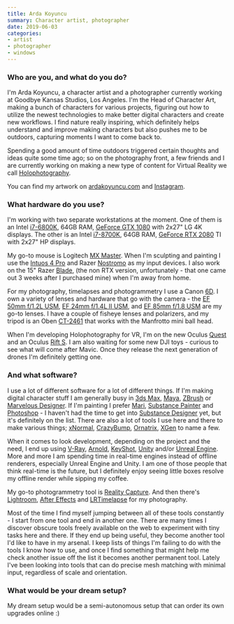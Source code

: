 ```yaml
---
title: Arda Koyuncu
summary: Character artist, photographer 
date: 2019-06-03
categories:
- artist
- photographer
- windows
---
```


### Who are you, and what do you do?

I'm Arda Koyuncu, a character artist and a photographer currently working at Goodbye Kansas Studios, Los Angeles. I'm the Head of Character Art, making a bunch of characters for various projects, figuring out how to utilize the newest technologies to make better digital characters and create new workflows. I find nature really inspiring, which definitely helps understand and improve making characters but also pushes me to be outdoors, capturing moments I want to come back to.

Spending a good amount of time outdoors triggered certain thoughts and ideas quite some time ago; so on the photography front, a few friends and I are currently working on making a new type of content for Virtual Reality we call [Holophotography](http://www.brinkvr.com/ "Arda's project for photo-realistic captures of real-world places.").

You can find my artwork on [ardakoyuncu.com](https://ardakoyuncu.com/ "Arda's website.") and [Instagram](https://www.instagram.com/arda.koyuncu/ "Arda's Instagram account.").

### What hardware do you use?

I'm working with two separate workstations at the moment. One of them is an Intel [i7-6800K][core-i7-6800k], 64GB RAM, [GeForce GTX 1080][geforce-gtx-1080] with 2x27" LG 4K displays. The other is an Intel [i7-8700K][core-i7-8700k], 64GB RAM, [GeForce RTX 2080][geforce-rtx-2080] TI with 2x27" HP displays.

My go-to mouse is Logitech [MX Master][mx-master]. When I'm sculpting and painting I use the [Intuos 4 Pro][intuos-pro] and Razer [Nostromo][nostromo] as my input devices. I also work on the 15" Razer [Blade][], (the non RTX version, unfortunately - that one came out 3 weeks after I purchased mine) when I'm away from home.

For my photography, timelapses and photogrammetry I use a Canon [6D][eos-6d]. I own a variety of lenses and hardware that go with the camera - the [EF 50mm f/1.2L USM][ef-50mm-f1.2l-usm], [EF 24mm f/1.4L II USM][ef-24mm-f1.4l-ii-usm], and [EF 85mm f/1.8 USM][ef-85mm-f1.8-usm] are my go-to lenses. I have a couple of fisheye lenses and polarizers, and my tripod is an Oben [CT-2461][] that works with the Manfrotto mini ball head.

When I'm developing Holophotography for VR, I'm on the new Oculus [Quest][] and an Oculus [Rift S][rift-s]. I am also waiting for some new DJI toys - curious to see what will come after Mavic. Once they release the next generation of drones I'm definitely getting one.

### And what software?

I use a lot of different software for a lot of different things. If I'm making digital character stuff I am generally busy in [3ds Max][3ds-max], [Maya][], [ZBrush][] or [Marvelous Designer][marvelous-designer]. If I'm painting I prefer [Mari][], [Substance Painter][substance-painter] and [Photoshop][] - I haven't had the time to get into [Substance Designer][substance-designer] yet, but it's definitely on the list. There are also a lot of tools I use here and there to make various things; [xNormal][], [CrazyBump][], [Ornatrix][], [XGen][] to name a few.

When it comes to look development, depending on the project and the need, I end up using [V-Ray][], [Arnold][], [KeyShot][], [Unity][] and/or [Unreal Engine][unreal-engine]. More and more I am spending time in real-time engines instead of offline renderers, especially Unreal Engine and Unity. I am one of those people that think real-time is the future, but I definitely enjoy seeing little boxes resolve my offline render while sipping my coffee. 

My go-to photogrammetry tool is [Reality Capture][reality-capture]. And then there's [Lightroom][], [After Effects][after-effects] and [LRTimelapse][] for my photography.

Most of the time I find myself jumping between all of these tools constantly - I start from one tool and end in another one. There are many times I discover obscure tools freely available on the web to experiment with tiny tasks here and there. If they end up being useful, they become another tool I'd like to have in my arsenal. I keep lists of things I'm failing to do with the tools I know how to use, and once I find something that might help me check another issue off the list it becomes another permanent tool. Lately I've been looking into tools that can do precise mesh matching with minimal input, regardless of scale and orientation.

### What would be your dream setup?

My dream setup would be a semi-autonomous setup that can order its own upgrades online :)

[3ds-max]: http://web.archive.org/web/20221224201800/https://www.autodesk.com/products/3ds-max/overview "3D modelling and animation software."
[after-effects]: https://www.adobe.com/products/aftereffects.html "Motion graphics and video editing software."
[arnold]: https://www.arnoldrenderer.com/ "3D rendering software."
[blade]: https://www.razer.com/gaming-laptops/razer-blade-16 "A thin gaming PC laptop."
[core-i7-6800k]: https://ark.intel.com/content/www/us/en/ark/products/94189/intel-core-i76800k-processor-15m-cache-up-to-3-60-ghz.html "A computer processor."
[core-i7-8700k]: https://ark.intel.com/content/www/us/en/ark/products/126684/intel-core-i7-8700k-processor-12m-cache-up-to-4-70-ghz.html "A computer processor."
[crazybump]: http://crazybump.com/ "3D bump mapping software."
[ct-2461]: https://www.obensupports.com/product/3250/Oben-CT_2461-4_Section-Carbon-Fiber-Tripod-Legs "Tripod legs."
[ef-24mm-f1.4l-ii-usm]: https://www.usa.canon.com/cusa/consumer/products/cameras/ef_lens_lineup/ef_24mm_f_1_4l_ii_usm "A wide-angle lens for cameras."
[ef-50mm-f1.2l-usm]: https://www.usa.canon.com/cusa/consumer/products/cameras/ef_lens_lineup/ef_50mm_f_1_2l_usm "A standard and medium telephoto camera lens."
[ef-85mm-f1.8-usm]: https://www.usa.canon.com/cusa/consumer/products/cameras/ef_lens_lineup/ef_85mm_f_1_8_usm "A telephoto lens."
[eos-6d]: https://en.wikipedia.org/wiki/Canon_EOS_6D "A 20.2 megapixel DSLR."
[geforce-gtx-1080]: https://www.nvidia.com/en-us/geforce/10-series/ "A graphics card."
[geforce-rtx-2080]: https://www.nvidia.com/en-us/geforce/20-series/ "A graphics card."
[intuos-pro]: http://web.archive.org/web/20190506070316/https://www.wacom.com/en-ca/products/pen-tablets/intuos-pro-medium "A drawing tablet with multi-touch support."
[keyshot]: https://www.keyshot.com/ "Real-time 3D rendering software."
[lightroom]: https://www.adobe.com/products/photoshop-lightroom.html "Photo management and editing software."
[lrtimelapse]: https://lrtimelapse.com/ "Time lapse photography software."
[mari]: https://www.foundry.com/products/mari "3D painting and texturing software."
[marvelous-designer]: https://www.marvelousdesigner.com/ "Software for rendering clothing."
[maya]: http://web.archive.org/web/20221224070508/https://www.autodesk.com/products/maya/overview "3D animation software."
[mx-master]: https://support.logitech.com/en_us/product/mx-master/ "A wireless mouse."
[nostromo]: https://www.razer.com:443/gaming-keyboards-keypads/razer-nostromo "A gaming controller/keyboard."
[ornatrix]: https://ephere.com/plugins/autodesk/max/ornatrix/ "Hair, fur and feather rendering for 3ds Max."
[photoshop]: https://www.adobe.com/products/photoshop.html "A bitmap image editor."
[quest]: https://www.oculus.com/quest-2/ "An all-in-one VR headset."
[reality-capture]: http://web.archive.org/web/20221205152329/https://www.autodesk.com/campaigns/reality-capture "Software to create 3D models from photograps."
[rift-s]: https://www.oculus.com/rift-s/ "A VR headset."
[substance-designer]: https://www.substance3d.com/products/substance-designer "A 3D material authoring tool."
[substance-painter]: https://www.adobe.com/products/substance3d-painter.html "3D painting software."
[unity]: https://unity.com/products "A cross-platform game development tool."
[unreal-engine]: https://www.unrealengine.com/en-US/what-is-unreal-engine-4 "A 3D game engine."
[v-ray]: https://en.wikipedia.org/wiki/V-Ray "A 3D rendering engine."
[xgen]: http://web.archive.org/web/20220522191759/https://knowledge.autodesk.com/support/maya/learn-explore/caas/CloudHelp/cloudhelp/2015/ENU/Maya/files/GUID-47644337-40F0-4766-BD3B-4104F9F9B7E2-htm.html "Geometry generator for Maya."
[xnormal]: https://xnormal.net/ "A 3D displacement map generator."
[zbrush]: http://pixologic.com/zbrush/ "3D digital painting and sculpture software."
